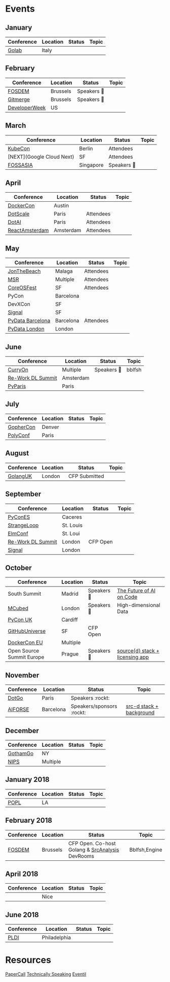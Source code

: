 # Events

## January

|Conference                       |Location|Status       |Topic        |
|---------------------------------|--------|-------------|-------------|
|[Golab](https://golab.io/)       |Italy   |             |             |

## February

|Conference                               |Location     |Status       |Topic        |
|-----------------------------------------|-------------|-------------|-------------|
|[FOSDEM](https://fosdem.org/)            |Brussels     |Speakers :rocket: |        |
|[Gitmerge](http://git-merge.com/)        |Brussels     |Speakers :rocket: |        |
|[DeveloperWeek](http://www.developerweek.com/) |US     |             |             |

## March

|Conference                       |Location     |Status       |Topic     |
|---------------------------------|-------------|-------------|----------|
|[KubeCon](http://events.linuxfoundation.org/events/cloudnativecon-and-kubecon-europe) | Berlin |Attendees          |         |
|[NEXT](Google Cloud Next)        |SF |Attendees             |           |
|[FOSSASIA](https://2017.fossasia.org/)        |Singapore     |Speakers :rocket: |        |


## April

|Conference                       |Location     |Status       |Topic     |
|---------------------------------|-------------|-------------|----------|
|[DockerCon](https://www.docker.com/events/dockercon) |Austin |    |     |
|[DotScale](https://www.dotscale.io/)|Paris     |Attendees    |          |
|[DotAI](https://www.dotai.io/)   |Paris        |Attendees    |          |
|[ReactAmsterdam](https://react.amsterdam/)| Amsterdam |Attendees  |     |

## May

|Conference                       |Location     |Status       |Topic        |
|---------------------------------|-------------|-------------|-------------|
|[JonTheBeach](https://jonthebeach.com/)|Malaga |Attendees    |             |
|[MSR](msrconf.org)               |Multiple     |Attendees    |             |
|[CoreOSFest](https://coreos.com/fest/)|SF      |Attendees    |             |
|PyCon                            |Barcelona    |             |             |
|DevXCon                          |SF           |             |             |
|[Signal](https://www.twilio.com/signal)|SF     |             |             |
|[PyData Barcelona](https://pydata.org/barcelona2017/)|Barcelona|Attendees| |
|[PyData London](https://pydata.org/london2017/)|London|      |             |

## June

|Conference                       |Location     |Status       |Topic        |
|---------------------------------|-------------|-------------|-------------|
|[CurryOn](http://www.curry-on.org/2017/)|Multiple|Speakers :rocket: |bblfsh       |
|[Re-Work DL Summit](https://www.re-work.co/events/machine-intelligence-summit-amsterdam-2017)|Amsterdam |              |             |
|[PyParis](http://pyparis.org/)   |Paris        |             |             |

## July

|Conference                       |Location     |Status       |Topic        |
|---------------------------------|-------------|-------------|-------------|
|[GopherCon](https://gophercon.com/)|Denver     |             |             |
|[PolyConf](https://polyconf.com/)|Paris        |             |             |

## August

|Conference                       |Location     |Status       |Topic        |
|---------------------------------|-------------|-------------|-------------|
|[GolangUK](https://www.golanguk.com/)|London   |CFP Submitted|             |

## September

|Conference                       |Location     |Status       |Topic        |
|---------------------------------|-------------|-------------|-------------|
|[PyConES](https://2017.es.pycon.org/es/)|Caceres|            |             |
|[StrangeLoop](https://www.thestrangeloop.com/) |St. Louis    |      |      |
|[ElmConf](https://www.elm-conf.us/)|St. Loui   |             |             |
|[Re-Work DL Summit](https://www.re-work.co/events/deep-learning-summit-london-2017)  |London |CFP Open     |             |
|[Signal](https://www.twilio.com/signal/london) |London       |      |      |

## October

|Conference                       |Location     |Status       |Topic        |
|---------------------------------|-------------|-------------|-------------|
| South Summit | Madrid | Speakers 🚀 | [The Future of AI on Code](https://docs.google.com/presentation/d/e/2PACX-1vTJWV87a9LEqbWfsFTG55xVwbLygxNdOqM0o-0DLdzhmdaCf-XuuOMETbXGEJrryvHviuH2xeioQbsg/pub?start=false&loop=false&delayms=3000) |
|[MCubed](http://www.mcubed.london/)|London     |Speakers :rocket: |High-dimensional Data|
|[PyCon UK](http://2017.pyconuk.org/)|Cardiff   |             |             |
|[GitHubUniverse](https://githubuniverse.com/)|SF|CFP Open    |             |
|[DockerCon EU](https://europe-2017.dockercon.com/)| Multiple |       |     |
| Open Source Summit Europe | Prague | Speakers 🚀 | [source{d} stack + licensing app](https://docs.google.com/presentation/d/e/2PACX-1vRExSOGd2Pmz2oV237bfqwHyPyW8Yg2rydmdt8oSPZC3_uM0SnA5BTORxT9J52ONCtbNOf5CzfN0ZaT/pub?start=false&loop=false&delayms=3000) |

## November

|Conference                       |Location     |Status       |Topic        |
|---------------------------------|-------------|-------------|-------------|
|[DotGo](https://www.dotgo.io/)   |Paris        |Speakers :rockt:|          |
|[AIFORSE](http://archive.is/VHgeP)|Barcelona   |Speakers/sponsors :rockt:| [src-d stack + background](https://docs.google.com/presentation/d/1LGt8MdoBmgxOAujn8xGTT_KmZRDXPI2Fv_8Na1xWYHg/edit)|


## December

|Conference                       |Location     |Status       |Topic        |
|---------------------------------|-------------|-------------|-------------|
|[GothamGo](http://gothamgo.com/) |NY           |             |             |
|[NIPS](https://nips.cc/)         |Multiple     |             |             |

## January 2018

|Conference                       |Location     |Status       |Topic        |
|---------------------------------|-------------|-------------|-------------|
|[POPL](http://popl18.sigplan.org/) |LA         |             |             |

## February 2018

|Conference                       |Location     |Status       |Topic        |
|---------------------------------|-------------|-------------|-------------|
|[FOSDEM](https://fosdem.org/2018/) |Brussels   | CFP Open. Co-host Golang & [SrcAnalysis](http://source-code-analysis-fosdem.github.io/) DevRooms   |Bblfsh,Engine|


## April 2018

|Conference                       |Location     |Status       |Topic        |
|---------------------------------|-------------|-------------|-------------|
| [<Programming>](http://2018.programming-conference.org/) | Nice | |       |

## June 2018

|Conference                       |Location     |Status       |Topic        |
|---------------------------------|-------------|-------------|-------------|
| [PLDI](http://conf.researchr.org/home/pldi-2018) | Philadelphia | |       |

# Resources
[PaperCall](]https://www.papercall.io/)
[Technically Speaking](https://tinyletter.com/techspeak)
[Eventil](https://eventil.com/events/)
